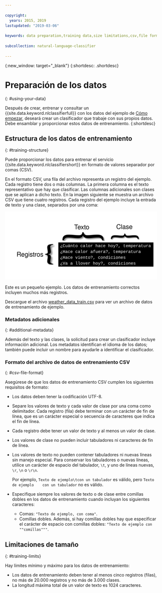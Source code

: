 ```yaml
---

copyright:
  years: 2015, 2019
lastupdated: "2019-03-06"

keywords: data preparation,training data,size limitations,csv,file format,classes,texts

subcollection: natural-language-classifier

---
```


{:new_window: target="_blank"}
{:shortdesc: .shortdesc}

# Preparación de los datos
{: #using-your-data}

Después de crear, entrenar y consultar un {{site.data.keyword.nlclassifierfull}} con los datos del ejemplo de [Cómo empezar](/docs/services/natural-language-classifier?topic=natural-language-classifier-natural-language-classifier#natural-language-classifier), deseará crear un clasificador que trabaje con sus propios datos. Debe ensamblar y proporcionar estos datos de entrenamiento.
{:shortdesc}

## Estructura de los datos de entrenamiento
{: #training-structure}

Puede proporcionar los datos para entrenar el servicio {{site.data.keyword.nlclassifiershort}} en formato de valores separador por comas (CSV).

En el formato CSV, una fila del archivo representa un registro del ejemplo. Cada registro tiene dos o más columnas. La primera columna es el texto representativo que hay que clasificar. Las columnas adicionales son clases que se aplican a dicho texto. En la imagen siguiente se muestra un archivo CSV que tiene cuatro registros. Cada registro del ejemplo incluye la entrada de texto y una clase, separados por una coma:

![](images/train_sample.svg)

Este es un pequeño ejemplo. Los datos de entrenamiento correctos incluyen muchos más registros.

Descargue el archivo <a target="_blank" href="https://watson-developer-cloud.github.io/doc-tutorial-downloads/natural-language-classifier/weather_data_train.csv" download="weather_data_train.csv">weather_data_train.csv</a> para ver un archivo de datos de entrenamiento de ejemplo.

### Metadatos adicionales
{: #additional-metadata}

Además del texto y las clases, la solicitud para crear un clasificador incluye información adicional. Los metadatos identifican el idioma de los datos; también puede incluir un nombre para ayudarle a identificar el clasificador.

### Formato del archivo de datos de entrenamiento CSV
{: #csv-file-format}

Asegúrese de que los datos de entrenamiento CSV cumplen los siguientes requisitos de formato:

- Los datos deben tener la codificación UTF-8.
- Separe los valores de texto y cada valor de clase por una coma como delimitador. Cada registro (fila) debe terminar con un carácter de fin de línea, que es un carácter especial o secuencia de caracteres que indica el fin de línea.
- Cada registro debe tener un valor de texto y al menos un valor de clase.
- Los valores de clase no pueden incluir tabuladores ni caracteres de fin de línea.
- Los valores de texto no pueden contener tabuladores ni nuevas líneas sin manejo especial. Para conservar los tabuladores o nuevas líneas, utilice un carácter de espacio del tabulador, `\t`, y uno de líneas nuevas, `\r`, `\n` o `\r\n`.

    Por ejemplo, `Texto de ejemplo\tcon un tabulador` es válido, pero <code>Texto de ejemplo&nbsp;&nbsp;&nbsp;&nbsp;con un tabulador</code> no es válido.
- Especifique siempre los valores de texto o de clase entre comillas dobles en los datos de entrenamiento cuando incluyan los siguientes caracteres:
    - Comas: `"Texto de ejemplo, con coma"`.
    - Comillas dobles. Además, si hay comillas dobles hay que especificar el carácter de espacio con comillas dobles: `"Texto de ejemplo con ""comillas"""`.

## Limitaciones de tamaño
{: #training-limits}

Hay límites mínimo y máximo para los datos de entrenamiento:

- Los datos de entrenamiento deben tener al menos cinco registros (filas), no más de 20.000 registros y no más de 3.000 clases.
- La longitud máxima total de un valor de texto es 1024 caracteres.
